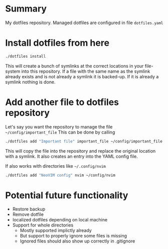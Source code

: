 # Summary

My dotfiles repository.
Managed dotfiles are configured in file `dotfiles.yaml`

# Install dotfiles from here

```sh
./dotfiles install
```

This will create a bunch of symlinks at the correct locations in your file-
system into this repository. If a file with the same name as the symlink
already exists and is not already a symlink it is backed-up. If it is
already a symlink nothing is done.

# Add another file to dotfiles repository

Let's say you want the repository to manage the file `~/config/important_file`
This can be done by calling

```sh
./dotfiles add "Important file" important_file ~/config/important_file
```

This will copy the file into the repository and replace the original
location with a symlink. It also creates an entry into the YAML config file.

If also works with directories like `~/.config/nvim`
```sh
./dotfiles add "NeoVIM config" nvim ~/config/nvim
```

# Potential future functionality

* Restore backup
* Remove dotfile
* localized dotfiles depending on local machine
* Support for whole directories
    * Mostly supported implictly already
    * But support to properly ignore some files is missing
    * Ignored files should also show up correctly in .gitignore
